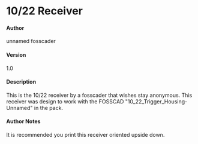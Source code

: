 # 10/22 Receiver

#### Author
unnamed fosscader

#### Version
1.0

#### Description

This is the 10/22 receiver by a fosscader that wishes stay anonymous. This receiver was design to work with the FOSSCAD "10_22_Trigger_Housing-Unnamed" in the pack.

#### Author Notes

It is recommended you print this receiver oriented upside down.
